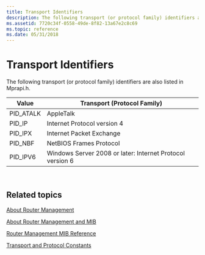 ```yaml
---
title: Transport Identifiers
description: The following transport (or protocol family) identifiers are also listed in Mprapi.h.
ms.assetid: 7720c34f-0558-49de-8f82-13a67e2c8c69
ms.topic: reference
ms.date: 05/31/2018
---
```


# Transport Identifiers

The following transport (or protocol family) identifiers are also listed in Mprapi.h.



| Value      | Transport (Protocol Family)                               |
|------------|-----------------------------------------------------------|
| PID\_ATALK | AppleTalk                                                 |
| PID\_IP    | Internet Protocol version 4                               |
| PID\_IPX   | Internet Packet Exchange                                  |
| PID\_NBF   | NetBIOS Frames Protocol                                   |
| PID\_IPV6  | Windows Server 2008 or later: Internet Protocol version 6 |



 

## Related topics

<dl> <dt>

[About Router Management](about-router-management.md)
</dt> <dt>

[About Router Management and MIB](/windows/desktop/RRAS/about-router-management-with-mib)
</dt> <dt>

[Router Management MIB Reference](router-management-mib-reference.md)
</dt> <dt>

[Transport and Protocol Constants](transport-and-protocol-constants.md)
</dt> </dl>

 

 
